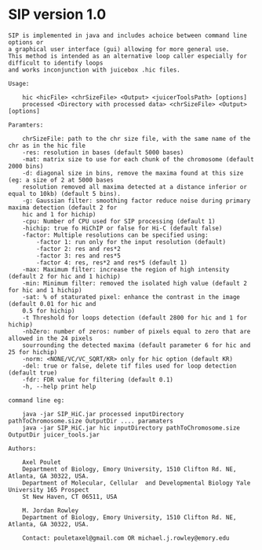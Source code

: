 # SIP version 1.0
	SIP is implemented in java and includes achoice between command line options or
	a graphical user interface (gui) allowing for more general use. 
	This method is intended as an alternative loop caller especially for difficult to identify loops
	and works inconjunction with juicebox .hic files.

	Usage:
	 
	 	hic <hicFile> <chrSizeFile> <Output> <juicerToolsPath> [options]
		processed <Directory with processed data> <chrSizeFile> <Output> [options]

	Paramters:
	
		chrSizeFile: path to the chr size file, with the same name of the chr as in the hic file
		-res: resolution in bases (default 5000 bases)
		-mat: matrix size to use for each chunk of the chromosome (default 2000 bins)
		-d: diagonal size in bins, remove the maxima found at this size (eg: a size of 2 at 5000 bases
		resolution removed all maxima detected at a distance inferior or equal to 10kb) (default 5 bins).
		-g: Gaussian filter: smoothing factor reduce noise during primary maxima detection (default 2 for
		hic and 1 for hichip)
		-cpu: Number of CPU used for SIP processing (default 1)
		-hichip: true fo HiChIP or false for Hi-C (default false)
		-factor: Multiple resolutions can be specified using: 
			-factor 1: run only for the input resolution (default)
			-factor 2: res and res*2
			-factor 3: res and res*5
			-factor 4: res, res*2 and res*5 (default 1)
		-max: Maximum filter: increase the region of high intensity (default 2 for hic and 1 hichip)
		-min: Minimum filter: removed the isolated high value (default 2 for hic and 1 hichip)
		-sat: % of staturated pixel: enhance the contrast in the image (default 0.01 for hic and
		0.5 for hichip)
		-t Threshold for loops detection (default 2800 for hic and 1 for hichip)
		-nbZero: number of zeros: number of pixels equal to zero that are allowed in the 24 pixels
		sourrounding the detected maxima (default parameter 6 for hic and 25 for hichip)
		-norm: <NONE/VC/VC_SQRT/KR> only for hic option (default KR)
		-del: true or false, delete tif files used for loop detection (default true)
		-fdr: FDR value for filtering (default 0.1)
		-h, --help print help

	command line eg:
		
		java -jar SIP_HiC.jar processed inputDirectory pathToChromosome.size OutputDir .... paramaters
		java -jar SIP_HiC.jar hic inputDirectory pathToChromosome.size OutputDir juicer_tools.jar
	
	Authors:
		
		Axel Poulet
		Department of Biology, Emory University, 1510 Clifton Rd. NE, Atlanta, GA 30322, USA.
		Department of Molecular, Cellular  and Developmental Biology Yale University 165 Prospect 
		St New Haven, CT 06511, USA
		
		M. Jordan Rowley
		Department of Biology, Emory University, 1510 Clifton Rd. NE, Atlanta, GA 30322, USA.
		
		Contact: pouletaxel@gmail.com OR michael.j.rowley@emory.edu
